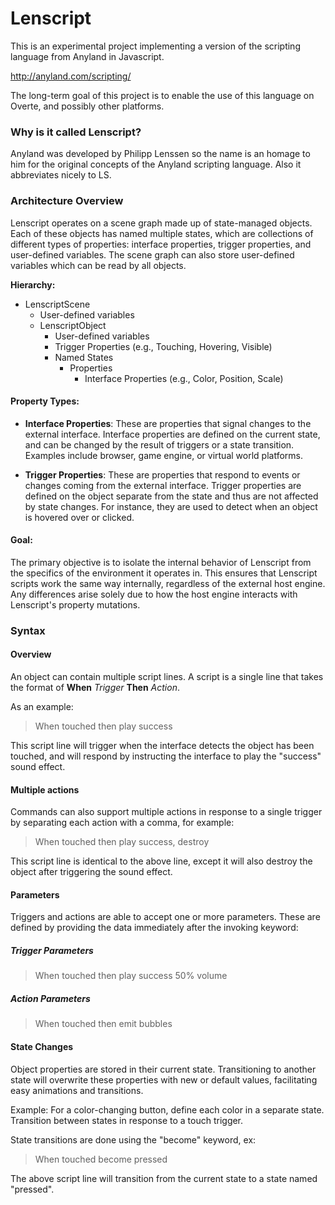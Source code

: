# Lenscript

This is an experimental project implementing a version of the scripting language from Anyland in Javascript.

http://anyland.com/scripting/

The long-term goal of this project is to enable the use of this language on Overte, and possibly other platforms.

### Why is it called Lenscript?

Anyland was developed by Philipp Lenssen so the name is an homage to him for the original concepts of the Anyland scripting language. Also it abbreviates nicely to LS.

### Architecture Overview

Lenscript operates on a scene graph made up of state-managed objects. Each of these objects has named multiple states, which are collections of different types of properties: interface properties, trigger properties, and user-defined variables. The scene graph can also store user-defined variables which can be read by all objects.

**Hierarchy:**
  - LenscriptScene
    - User-defined variables
    - LenscriptObject
      - User-defined variables
      - Trigger Properties (e.g., Touching, Hovering, Visible)
      - Named States
        - Properties
          - Interface Properties (e.g., Color, Position, Scale)

#### Property Types:

- **Interface Properties**: These are properties that signal changes to the external interface. Interface properties are defined on the current state, and can be changed by the result of triggers or a state transition. Examples include browser, game engine, or virtual world platforms.

- **Trigger Properties**: These are properties that respond to events or changes coming from the external interface. Trigger properties are defined on the object separate from the state and thus are not affected by state changes. For instance, they are used to detect when an object is hovered over or clicked.

#### Goal:

The primary objective is to isolate the internal behavior of Lenscript from the specifics of the environment it operates in. This ensures that Lenscript scripts work the same way internally, regardless of the external host engine. Any differences arise solely due to how the host engine interacts with Lenscript's property mutations.

### Syntax

#### Overview

An object can contain multiple script lines. A script is a single line that takes the format of **When** _Trigger_ **Then** _Action_.

As an example:

> When touched then play success

This script line will trigger when the interface detects the object has been touched, and will respond by instructing the interface to play the "success" sound effect.

#### Multiple actions

Commands can also support multiple actions in response to a single trigger by separating each action with a comma, for example:

> When touched then play success, destroy

This script line is identical to the above line, except it will also destroy the object after triggering the sound effect.

#### Parameters

Triggers and actions are able to accept one or more parameters. These are defined by providing the data immediately after the invoking keyword:

##### Trigger Parameters

> When touched then play success 50% volume

##### Action Parameters

> When touched then emit bubbles

#### State Changes

Object properties are stored in their current state. Transitioning to another state will overwrite these properties with new or default values, facilitating easy animations and transitions.

Example: For a color-changing button, define each color in a separate state. Transition between states in response to a touch trigger.

State transitions are done using the "become" keyword, ex:

> When touched become pressed

The above script line will transition from the current state to a state named "pressed".